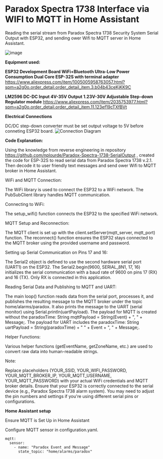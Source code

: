 # Paradox Spectra 1738 Interface via WIFI to MQTT in Home Assistant

Reading the serial stream from Paradox Spectra 1738 Security System Serial Output with ESP32, and sending ower Wifi to MQTT server in Home Assistant. 

![image](https://github.com/user-attachments/assets/139da3f6-5b41-4e8d-b6fd-3a532aab6416)


**Equipment used:**

**ESP32 Development Board WiFi+Bluetooth Ultra-Low Power Consumption Dual Core ESP-32S with terminal adapter**
https://www.aliexpress.com/item/1005005958763057.html?spm=a2g0o.order_detail.order_detail_item.3.b04b43ceKjKK9C

**LM2596 DC-DC Input 4V-35V Output 1.23V-30V Adjustable Step-down Regulator module**
https://www.aliexpress.com/item/2035753977.html?spm=a2g0o.order_detail.order_detail_item.11.123ef19cTXfBVt

**Electrical Connections**

DC/DC step-down converter must be set output voltage to 5V before conneting ESP32 board.
![Connection Diagram](https://github.com/user-attachments/assets/3c20b173-1026-4cd1-9d6c-a3f54486b4d7)


**Code Explanation:**

Using the knowledge from reverse engineering in repository https://github.com/nplourde/Paradox-Spectra-1738-SerialOutput ,  created the code for ESP-32S to read serial data from Paradox Spectra 1738 v.2.1.
Then decode it to user friendly text messages and send ower Wifi to MQTT broker in Home Assistant. 


WiFi and MQTT Connection:

 The WiFi library is used to connect the ESP32 to a WiFi network.
 The PubSubClient library handles MQTT communication.


Connecting to WiFi:

 The setup_wifi() function connects the ESP32 to the specified WiFi network.


MQTT Setup and Reconnection:

 The MQTT client is set up with the client.setServer(mqtt_server, mqtt_port) function.
 The reconnect() function ensures the ESP32 stays connected to the MQTT broker using the provided username and password.


Setting up Serial Communication on Pins 17 and 16:

 The Serial2 object is defined to use the second hardware serial port (UART1) on the ESP32.
 The Serial2.begin(9600, SERIAL_8N1, 17, 16) initializes the serial communication with a baud rate of 9600 on pins 17 (RX) and 16 (TX). Only RX is connected in this application.


Reading Serial Data and Publishing to MQTT and UART:

 The main loop() function reads data from the serial port, processes it, and publishes the resulting message to the MQTT broker under the topic home/alarms/paradox.
 It also prints the message to the UART (serial monitor) using Serial.println(uartPayload).
 The payload for MQTT is created without the paradoxTime: String mqttPayload = String(Event) + ", " + Message;.
 The payload for UART includes the paradoxTime: String uartPayload = String(paradoxTime) + " " + Event + ", " + Message;.


Helper Functions:

 Various helper functions (getEventName, getZoneName, etc.) are used to convert raw data into human-readable strings.


Note:

 Replace placeholders (YOUR_SSID, YOUR_WIFI_PASSWORD, YOUR_MQTT_BROKER_IP, YOUR_MQTT_USERNAME, YOUR_MQTT_PASSWORD) with your actual WiFi credentials and MQTT broker details.
 Ensure that your ESP32 is correctly connected to the serial device (e.g., Paradox Spectra 1738 alarm system). You may need to adjust the pin numbers and settings if you're using different serial pins or configurations.



**Home Assistant setup**

Ensure MQTT is Set Up in Home Assistant 

Configure MQTT sensor in configuration.yaml.

    mqtt:
      sensor:
        - name: "Paradox Event and Message"
          state_topic: "home/alarms/paradox"

